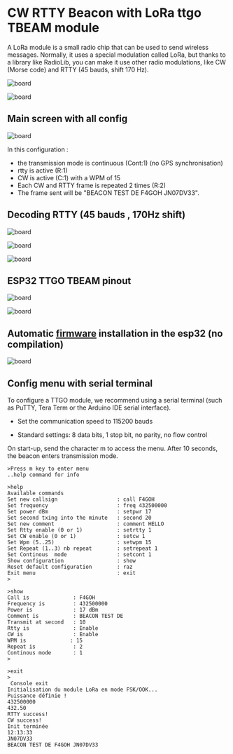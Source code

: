 # CW RTTY Beacon with LoRa ttgo TBEAM module

A LoRa module is a small radio chip that can be used to send wireless messages. Normally, it uses a special modulation called LoRa, but thanks to a library like RadioLib, you can make it use other radio modulations, like CW (Morse code) and RTTY (45 bauds, shift 170 Hz).

![board](images/splash.jpg)

![board](images/ttgotbeam.jpg)

## Main screen with all config

![board](images/update.jpg)

In this configuration :

- the transmission mode is continuous (Cont:1) (no GPS synchronisation) 
- rtty is active (R:1)
- CW is active (C:1) with a WPM of 15
- Each CW and RTTY frame is repeated 2 times (R:2)
- The frame sent will be "BEACON TEST DE F4GOH JN07DV33".

## Decoding RTTY (45 bauds , 170Hz shift)

![board](images/UV-K5.png)

![board](images/DroidRtty.jpg)

![board](images/ic705.png)


## ESP32 TTGO TBEAM pinout

![board](images/TTGO_pinout.png)

![board](images/TTGO_upper_lower.png)

## Automatic [firmware](https://f4goh.github.io/CWRTTY_beacon/index.html) installation in the esp32 (no compilation)

![board](images/flasher.png)

## Config menu with serial terminal

To configure a TTGO module, we recommend using a serial terminal (such as PuTTY, Tera Term or the Arduino IDE serial interface).

- Set the communication speed to 115200 bauds

- Standard settings: 8 data bits, 1 stop bit, no parity, no flow control

On start-up, send the character m to access the menu. After 10 seconds, the beacon enters transmission mode.

```console
>Press m key to enter menu
..help command for info

>help
Available commands
Set new callsign                   : call F4GOH
Set frequency                      : freq 432500000
Set power dBm                      : setpwr 17
Set second txing into the minute   : second 20
Set new comment                    : comment HELLO
Set Rtty enable (0 or 1)           : setrtty 1
Set CW enable (0 or 1)             : setcw 1
Set Wpm (5..25)                    : setwpm 15
Set Repeat (1..3) nb repeat        : setrepeat 1
Set Continous  mode                : setcont 1
Show configuration                 : show
Reset default configuration        : raz
Exit menu                          : exit
>

>show
Call is              : F4GOH
Frequency is         : 432500000
Power is             : 17 dBm
Comment is           : BEACON TEST DE
Transmit at second   : 10
Rtty is              : Enable
CW is                : Enable
WPM is              : 15
Repeat is            : 2
Continous mode       : 1
>

>exit
>
 Console exit
Initialisation du module LoRa en mode FSK/OOK...
Puissance définie !
432500000
432.50
RTTY success!
CW success!
Init terminée
12:13:33
JN07DV33
BEACON TEST DE F4GOH JN07DV33 
```







